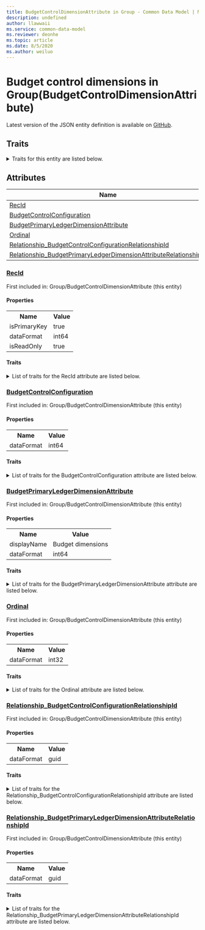 ```yaml
---
title: BudgetControlDimensionAttribute in Group - Common Data Model | Microsoft Docs
description: undefined
author: llawwaii
ms.service: common-data-model
ms.reviewer: deonhe
ms.topic: article
ms.date: 8/5/2020
ms.author: weiluo
---
```


# Budget control dimensions in Group(BudgetControlDimensionAttribute)

  
 Latest version of the JSON entity definition is available on <a href="https://github.com/Microsoft/CDM/tree/master/schemaDocuments/core/operationsCommon/Tables/Finance/Budget/Group/BudgetControlDimensionAttribute.cdm.json" target="_blank">GitHub</a>.  

## Traits

<details>
<summary>Traits for this entity are listed below.  
</summary>

**is.identifiedBy**  
  names a specifc identity attribute to use with an entity  <table><tr><th>Parameter</th><th>Value</th><th>Data type</th><th>Explanation</th></tr><tr><td>attribute</td><td>[BudgetControlDimensionAttribute/(resolvedAttributes)/RecId](#RecId)</td><td>attribute</td><td></td></tr></table>

**is.CDM.entityVersion**  
  <table><tr><th>Parameter</th><th>Value</th><th>Data type</th><th>Explanation</th></tr><tr><td>versionNumber</td><td>"1.1"</td><td>string</td><td>semantic version number of the entity</td></tr></table>

**is.application.releaseVersion**  
  <table><tr><th>Parameter</th><th>Value</th><th>Data type</th><th>Explanation</th></tr><tr><td>releaseVersion</td><td>"10.0.13.0"</td><td>string</td><td>semantic version number of the application introducing this entity</td></tr></table>

**is.localized.displayedAs**  
  Holds the list of language specific display text for an object.  <table><tr><th>Parameter</th><th>Value</th><th>Data type</th><th>Explanation</th></tr><tr><td>localizedDisplayText</td><td><table><tr><th>languageTag</th><th>displayText</th></tr><tr><td>en</td><td>Budget control dimensions</td></tr></table></td><td>entity</td><td>a reference to the constant entity holding the list of localized text</td></tr></table>

</details>

## Attributes

|Name|Description|First Included in Instance|
|---|---|---|
|[RecId](#RecId)||<a href="BudgetControlDimensionAttribute.md" target="_blank">Group/BudgetControlDimensionAttribute</a>|
|[BudgetControlConfiguration](#BudgetControlConfiguration)||<a href="BudgetControlDimensionAttribute.md" target="_blank">Group/BudgetControlDimensionAttribute</a>|
|[BudgetPrimaryLedgerDimensionAttribute](#BudgetPrimaryLedgerDimensionAttribute)||<a href="BudgetControlDimensionAttribute.md" target="_blank">Group/BudgetControlDimensionAttribute</a>|
|[Ordinal](#Ordinal)||<a href="BudgetControlDimensionAttribute.md" target="_blank">Group/BudgetControlDimensionAttribute</a>|
|[Relationship_BudgetControlConfigurationRelationshipId](#Relationship_BudgetControlConfigurationRelationshipId)||<a href="BudgetControlDimensionAttribute.md" target="_blank">Group/BudgetControlDimensionAttribute</a>|
|[Relationship_BudgetPrimaryLedgerDimensionAttributeRelationshipId](#Relationship_BudgetPrimaryLedgerDimensionAttributeRelationshipId)||<a href="BudgetControlDimensionAttribute.md" target="_blank">Group/BudgetControlDimensionAttribute</a>|

### <a href=#RecId name="RecId">RecId</a>

First included in: Group/BudgetControlDimensionAttribute (this entity)  

#### Properties

<table><tr><th>Name</th><th>Value</th></tr><tr><td>isPrimaryKey</td><td>true</td></tr><tr><td>dataFormat</td><td>int64</td></tr><tr><td>isReadOnly</td><td>true</td></tr></table>

#### Traits

<details>
<summary>List of traits for the RecId attribute are listed below.</summary>

**is.dataFormat.integer**  
**is.dataFormat.big**  
**is.identifiedBy**  
names a specifc identity attribute to use with an entity  <table><tr><th>Parameter</th><th>Value</th><th>Data type</th><th>Explanation</th></tr><tr><td>attribute</td><td>[BudgetControlDimensionAttribute/(resolvedAttributes)/RecId](#RecId)</td><td>attribute</td><td></td></tr></table>

**is.readOnly**  
**is.dataFormat.integer**  
**is.dataFormat.big**  
</details>

### <a href=#BudgetControlConfiguration name="BudgetControlConfiguration">BudgetControlConfiguration</a>

First included in: Group/BudgetControlDimensionAttribute (this entity)  

#### Properties

<table><tr><th>Name</th><th>Value</th></tr><tr><td>dataFormat</td><td>int64</td></tr></table>

#### Traits

<details>
<summary>List of traits for the BudgetControlConfiguration attribute are listed below.</summary>

**is.dataFormat.integer**  
**is.dataFormat.big**  
**is.dataFormat.integer**  
**is.dataFormat.big**  
</details>

### <a href=#BudgetPrimaryLedgerDimensionAttribute name="BudgetPrimaryLedgerDimensionAttribute">BudgetPrimaryLedgerDimensionAttribute</a>

First included in: Group/BudgetControlDimensionAttribute (this entity)  

#### Properties

<table><tr><th>Name</th><th>Value</th></tr><tr><td>displayName</td><td>Budget dimensions</td></tr><tr><td>dataFormat</td><td>int64</td></tr></table>

#### Traits

<details>
<summary>List of traits for the BudgetPrimaryLedgerDimensionAttribute attribute are listed below.</summary>

**is.dataFormat.integer**  
**is.dataFormat.big**  
**is.localized.displayedAs**  
Holds the list of language specific display text for an object.  <table><tr><th>Parameter</th><th>Value</th><th>Data type</th><th>Explanation</th></tr><tr><td>localizedDisplayText</td><td><table><tr><th>languageTag</th><th>displayText</th></tr><tr><td>en</td><td>Budget dimensions</td></tr></table></td><td>entity</td><td>a reference to the constant entity holding the list of localized text</td></tr></table>

**is.dataFormat.integer**  
**is.dataFormat.big**  
</details>

### <a href=#Ordinal name="Ordinal">Ordinal</a>

First included in: Group/BudgetControlDimensionAttribute (this entity)  

#### Properties

<table><tr><th>Name</th><th>Value</th></tr><tr><td>dataFormat</td><td>int32</td></tr></table>

#### Traits

<details>
<summary>List of traits for the Ordinal attribute are listed below.</summary>

**is.dataFormat.integer**  
**is.dataFormat.integer**  
</details>

### <a href=#Relationship_BudgetControlConfigurationRelationshipId name="Relationship_BudgetControlConfigurationRelationshipId">Relationship_BudgetControlConfigurationRelationshipId</a>

First included in: Group/BudgetControlDimensionAttribute (this entity)  

#### Properties

<table><tr><th>Name</th><th>Value</th></tr><tr><td>dataFormat</td><td>guid</td></tr></table>

#### Traits

<details>
<summary>List of traits for the Relationship_BudgetControlConfigurationRelationshipId attribute are listed below.</summary>

**is.dataFormat.character**  
**is.dataFormat.big**  
**is.dataFormat.array**  
**is.dataFormat.guid**  
**means.identity.entityId**  
**is.linkedEntity.identifier**  
Marks the attribute(s) that hold foreign key references to a linked (used as an attribute) entity. This attribute is added to the resolved entity to enumerate the referenced entities.  <table><tr><th>Parameter</th><th>Value</th><th>Data type</th><th>Explanation</th></tr><tr><td>entityReferences</td><td><table><tr><th>entityReference</th><th>attributeReference</th></tr><tr><td><a href="BudgetControlConfiguration.md" target="_blank">/core/operationsCommon/Tables/Finance/Budget/Group/BudgetControlConfiguration.cdm.json/BudgetControlConfiguration</a></td><td><a href="BudgetControlConfiguration.md#RecId" target="_blank">RecId</a></td></tr></table></td><td>entity</td><td>a reference to the constant entity holding the list of entity references</td></tr></table>

**is.dataFormat.guid**  
**is.dataFormat.character**  
**is.dataFormat.array**  
</details>

### <a href=#Relationship_BudgetPrimaryLedgerDimensionAttributeRelationshipId name="Relationship_BudgetPrimaryLedgerDimensionAttributeRelationshipId">Relationship_BudgetPrimaryLedgerDimensionAttributeRelationshipId</a>

First included in: Group/BudgetControlDimensionAttribute (this entity)  

#### Properties

<table><tr><th>Name</th><th>Value</th></tr><tr><td>dataFormat</td><td>guid</td></tr></table>

#### Traits

<details>
<summary>List of traits for the Relationship_BudgetPrimaryLedgerDimensionAttributeRelationshipId attribute are listed below.</summary>

**is.dataFormat.character**  
**is.dataFormat.big**  
**is.dataFormat.array**  
**is.dataFormat.guid**  
**means.identity.entityId**  
**is.linkedEntity.identifier**  
Marks the attribute(s) that hold foreign key references to a linked (used as an attribute) entity. This attribute is added to the resolved entity to enumerate the referenced entities.  <table><tr><th>Parameter</th><th>Value</th><th>Data type</th><th>Explanation</th></tr><tr><td>entityReferences</td><td><table><tr><th>entityReference</th><th>attributeReference</th></tr><tr><td><a href="BudgetPrimaryLedgerDimensionAttribute.md" target="_blank">/core/operationsCommon/Tables/Finance/Budget/Group/BudgetPrimaryLedgerDimensionAttribute.cdm.json/BudgetPrimaryLedgerDimensionAttribute</a></td><td><a href="BudgetPrimaryLedgerDimensionAttribute.md#RecId" target="_blank">RecId</a></td></tr></table></td><td>entity</td><td>a reference to the constant entity holding the list of entity references</td></tr></table>

**is.dataFormat.guid**  
**is.dataFormat.character**  
**is.dataFormat.array**  
</details>
